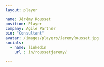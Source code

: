 ```yaml
---
layout: player

name: Jérémy Rousset
position: Player
company: Agile Partner
bio: "Consultant"
avatar: /images/players/JeremyRousset.jpg
socials:
  - name: linkedin
    url : in/roussetjeremy/

---
```

